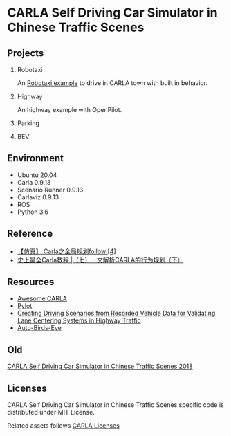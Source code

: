 # CARLA Self Driving Car Simulator in Chinese Traffic Scenes

## Projects
1. Robotaxi

   An [Robotaxi example](./proj/robotaxi.md) to drive in CARLA town with built in behavior.  

2. Highway

   An highway example with OpenPilot.  

3. Parking 

1. BEV
## Environment
* Ubuntu 20.04
* Carla 0.9.13
* Scenario Runner 0.9.13
* Carlaviz 0.9.13
* ROS
* Python 3.6

## Reference

- [【仿真】 Carla之全局规划follow [4]](https://blog.csdn.net/qq_39537898/article/details/117563006)
- [史上最全Carla教程 |（七）一文解析CARLA的行为规划（下）](https://zhuanlan.zhihu.com/p/376411890)

## Resources

* [Awesome CARLA](https://github.com/Amin-Tgz/awesome-CARLA)
* [Pylot](https://github.com/erdos-project/pylot)
* [Creating Driving Scenarios from Recorded Vehicle Data for Validating Lane Centering Systems in Highway Traffic](https://www.mathworks.com/videos/creating-driving-scenarios-from-recorded-vehicle-data-for-validating-lane-centering-systems-in-highway-traffic-1592820033589.html)
* [Auto-Birds-Eye](https://github.com/MankaranSingh/Auto-Birds-Eye)

## Old
[CARLA Self Driving Car Simulator in Chinese Traffic Scenes 2018](./old/README.md)

## Licenses
CARLA Self Driving Car Simulator in Chinese Traffic Scenes specific code is distributed under MIT License.

Related assets follows [CARLA Licenses](https://github.com/carla-simulator/carla)

